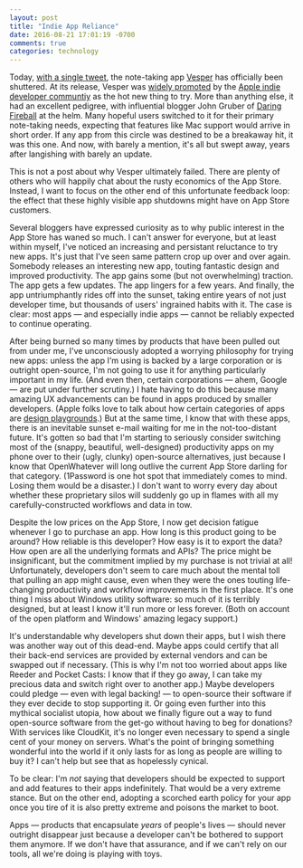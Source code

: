```yaml
---
layout: post
title: "Indie App Reliance"
date: 2016-08-21 17:01:19 -0700
comments: true
categories: technology
---
```


Today, [with a single tweet](https://twitter.com/brentsimmons/status/767461318538383360), the note-taking app [Vesper](http://vesperapp.co) has officially been shuttered. At its release, Vesper was [widely promoted](https://marco.org/2013/06/06/vesper) by the [Apple indie developer communtiy](https://www.macstories.net/reviews/vesper-review-collect-your-thoughts/) as the hot new thing to try. More than anything else, it had an excellent pedigree, with influential blogger John Gruber of [Daring Fireball](http://daringfireball.net) at the helm. Many hopeful users switched to it for their primary note-taking needs, expecting that features like Mac support would arrive in short order. If any app from this circle was destined to be a breakaway hit, it was this one. And now, with barely a mention, it's all but swept away, years after langishing with barely an update.

<!--more-->

This is not a post about why Vesper ultimately failed. There are plenty of others who will happily chat about the rusty economics of the App Store. Instead, I want to focus on the other end of this unfortunate feedback loop: the effect that these highly visible app shutdowns might have on App Store customers.

Several bloggers have expressed curiosity as to why public interest in the App Store has waned so much. I can't answer for everyone, but at least within myself, I've noticed an increasing and persistant reluctance to try new apps. It's just that I've seen same pattern crop up over and over again. Somebody releases an interesting new app, touting fantastic design and improved productivity. The app gains some (but not overwhelming) traction. The app gets a few updates. The app lingers for a few years. And finally, the app untriumphantly rides off into the sunset, taking entire years of not just developer time, but thousands of users' ingrained habits with it. The case is clear: most apps — and especially indie apps — cannot be reliably expected to continue operating.

After being burned so many times by products that have been pulled out from under me, I've unconsciously adopted a worrying philosophy for trying new apps: unless the app I'm using is backed by a large corporation or is outright open-source, I'm not going to use it for anything particularly important in my life.  (And even then, certain corporations — ahem, Google — are put under further scrutiny.) I hate having to do this because many amazing UX advancements can be found in apps produced by smaller developers. (Apple folks love to talk about how certain categories of apps are [design playgrounds](https://daringfireball.net/2009/04/twitter_clients_playground).) But at the same time, I know that with these apps, there is an inevitable sunset e-mail waiting for me in the not-too-distant future. It's gotten so bad that I'm starting to seriously consider switching most of the (snappy, beautiful, well-designed) productivity apps on my phone over to their (ugly, clunky) open-source alternatives, just because I know that OpenWhatever will long outlive the current App Store darling for that category. (1Password is one hot spot that immediately comes to mind. Losing them would be a disaster.) I don't want to worry every day about whether these proprietary silos will suddenly go up in flames with all my carefully-constructed workflows and data in tow.

Despite the low prices on the App Store, I now get decision fatigue whenever I go to purchase an app. How long is this product going to be around? How reliable is this developer? How easy is it to export the data? How open are all the underlying formats and APIs? The price might be insignificant, but the commitment implied by my purchase is not trivial at all! Unfortunately, developers don't seem to care much about the mental toll that pulling an app might cause, even when they were the ones touting life-changing productivity and workflow improvements in the first place. It's one thing I miss about Windows utility software: so much of it is terribly designed, but at least I know it'll run more or less forever. (Both on account of the open platform and Windows' amazing legacy support.)

It's understandable why developers shut down their apps, but I wish there was another way out of this dead-end. Maybe apps could certify that all their back-end services are provided by external vendors and can be swapped out if necessary. (This is why I'm not too worried about apps like Reeder and Pocket Casts: I know that if they go away, I can take my precious data and switch right over to another app.) Maybe developers could pledge — even with legal backing! — to open-source their software if they ever decide to stop supporting it. Or going even further into this mythical socialist utopia, how about we finally figure out a way to fund open-source software from the get-go without having to beg for donations? With services like CloudKit, it's no longer even necessary to spend a single cent of your money on servers. What's the point of bringing something wonderful into the world if it only lasts for as long as people are willing to buy it? I can't help but see that as hopelessly cynical.

To be clear: I'm *not* saying that developers should be expected to support and add features to their apps indefinitely. That would be a very extreme stance. But on the other end, adopting a scorched earth policy for your app once you tire of it is also pretty extreme and poisons the market to boot.

Apps — products that encapsulate *years* of people's lives — should never outright disappear just because a developer can't be bothered to support them anymore. If we don't have that assurance, and if we can't rely on our tools, all we're doing is playing with toys.